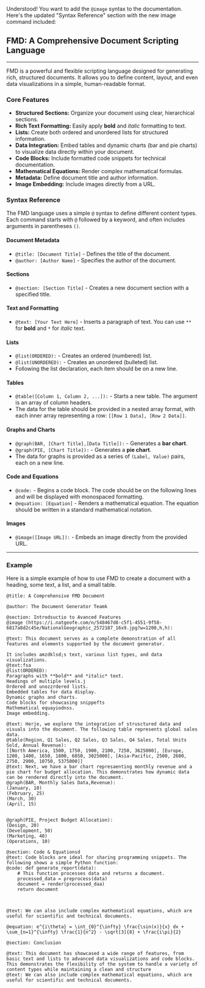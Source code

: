 Understood\! You want to add the `@image` syntax to the documentation. Here's the updated "Syntax Reference" section with the new image command included:


## FMD: A Comprehensive Document Scripting Language

-----

FMD is a powerful and flexible scripting language designed for generating rich, structured documents. It allows you to define content, layout, and even data visualizations in a simple, human-readable format.

### Core Features

  * **Structured Sections:** Organize your document using clear, hierarchical sections.
  * **Rich Text Formatting:** Easily apply **bold** and *italic* formatting to text.
  * **Lists:** Create both ordered and unordered lists for structured information.
  * **Data Integration:** Embed tables and dynamic charts (bar and pie charts) to visualize data directly within your document.
  * **Code Blocks:** Include formatted code snippets for technical documentation.
  * **Mathematical Equations:** Render complex mathematical formulas.
  * **Metadata:** Define document title and author information.
  * **Image Embedding:** Include images directly from a URL.

### Syntax Reference

The FMD language uses a simple `@` syntax to define different content types. Each command starts with `@` followed by a keyword, and often includes arguments in parentheses `()`.

#### Document Metadata

  * `@title: [Document Title]` - Defines the title of the document.
  * `@author: [Author Name]` - Specifies the author of the document.

#### Sections

  * `@section: [Section Title]` - Creates a new document section with a specified title.

#### Text and Formatting

  * `@text: [Your Text Here]` - Inserts a paragraph of text. You can use `**` for **bold** and `*` for *italic* text.

#### Lists

  * `@list(ORDERED):` - Creates an ordered (numbered) list.
  * `@list(UNORDERED):` - Creates an unordered (bulleted) list.
  * Following the list declaration, each item should be on a new line.

#### Tables

  * `@table([Column 1, Column 2, ...]):` - Starts a new table. The argument is an array of column headers.
  * The data for the table should be provided in a nested array format, with each inner array representing a row: `[[Row 1 Data], [Row 2 Data]]`.

#### Graphs and Charts

  * `@graph(BAR, [Chart Title],[Data Title]):` - Generates a **bar chart**.
  * `@graph(PIE, [Chart Title]):` - Generates a **pie chart**.
  * The data for graphs is provided as a series of `(Label, Value)` pairs, each on a new line.

#### Code and Equations

  * `@code:` - Begins a code block. The code should be on the following lines and will be displayed with monospaced formatting.
  * `@equation: [Equation]` - Renders a mathematical equation. The equation should be written in a standard mathematical notation.

#### Images

  * `@image([Image URL]):` - Embeds an image directly from the provided URL.

-----

### Example

Here is a simple example of how to use FMD to create a document with a heading, some text, a list, and a small table.

```
@title: A Comprehensive FMD Document

@author: The Document Generator Teamk

@section: Introdsuctio to Avanced Features
@image (https://i.natgeofe.com/n/548467d8-c5f1-4551-9f58-6817a8d2c45e/NationalGeographic_2572187_16x9.jpg?w=1200,h,h):

@text: This document serves as a complete demonstration of all features and elements supported by the document generator. 

It includes amzdklsd;s text, various list types, and data visualizations.
@text:fsa
@list(ORDERED):
Paragraphs with **bold** and *italic* text.
Headings of multiple levels.j
Ordered and unozzrdered lists.
Embedded tables for data display.
Dynamic graphs and charts.
Code blocks for showcasing snippefts
Mathematical equayiodnss.
Image embedding.

@text: Herje, we explore the integration of strusctured data and visuals into the document. The following table represents global sales data.
@table(Region, Q1 Sales, Q2 Sales, Q3 Sales, Q4 Sales, Total Units Sold, Annual Revenue):
[[North America, 1500, 1750, 1900, 2100, 7250, 3625000], [Europe, 1200, 1400, 1650, 1800, 6050, 3025000], [Asia-Pacific, 2500, 2600, 2750, 2900, 10750, 5375000]]
@text: Next, we have a bar chart represaenting monthly revenue and a pie chart for budget allocation. This demonstrates how dynamic data can be rendered directly into the document.
@graph(BAR, Monthly Sales Data,Revenue):
(January, 10)
(February, 25)
(March, 30)
(April, 15)


@graph(PIE, Project Budget Allocation):
(Design, 20)
(Development, 50)
(Marketing, 40)
(Operations, 10)

@section: Code & Equationsd
@text: Code blocks are ideal for sharing programming snippets. The following shows a simple Python function:
@code: def generate_report(data):
    # This function processes data and returns a document.
    processed_data = preprocess(data)
    document = render(processed_daa)
    return document



@text: We can also include complex mathematical equations, which are useful for scientific and technical documents.

@equation: e^{i\theta} = \int_{0}^{\infty} \frac{\sin(x)}{x} dx + \sum_{n=1}^{\infty} \frac{1}{n^2} - \sqrt[3]{8} + \frac{i\pi}{2}

@section: Conclusion

@text: This document has showcased a wide range of features, from basic text and lists to advanced data visualizations and code blocks. This demonstrates the flexibility of the system to handle a variety of content types while maintaining a clean and structure
@text: We can also include complex mathematical equations, which are useful for scientific and technical documents.

```
